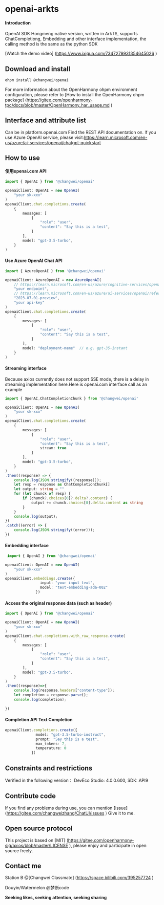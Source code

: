 # openai-arkts

#### Introduction
OpenAI SDK Hongmeng native version, written in ArkTS, supports ChatCompletiong, Embedding and other interface implementation, the calling method is the same as the python SDK

[Watch the demo video] (https://www.ixigua.com/7347279931354645026 )
## Download and install

```javascript
ohpm install @changwei/openai
```

For more information about the OpenHarmony ohpm environment configuration, please refer to [How to install the OpenHarmony ohpm package] (https://gitee.com/openharmony-tpc/docs/blob/master/OpenHarmony_har_usage.md )



## Interface and attribute list

Can be in platform.openai.com Find the REST API documentation on.
If you use Azure OpenAI service, please visit:https://learn.microsoft.com/en-us/azure/ai-services/openai/chatgpt-quickstart


## How to use

#### 使用openai.com API

```typescript
import { OpenAI } from '@changwei/openai'

openaiClient: OpenAI = new OpenAI(
    "your sk-xxx"
)
openaiClient.chat.completions.create(
    {
        messages: [
            {
                "role": "user",
                "content": "Say this is a test",
            }
        ],
        model: "gpt-3.5-turbo",
    }
)
```
#### Use Azure OpenAI Chat API

```typescript
import { AzureOpenAI } from '@changwei/openai'

openaiClient: AzureOpenAI = new AzureOpenAI(
    // https://learn.microsoft.com/en-us/azure/cognitive-services/openai/how-to/create-resource?pivots=web-portal#create-a-resource
    "your endpoint",
    // https://learn.microsoft.com/en-us/azure/ai-services/openai/reference#rest-api-versioning
    "2023-07-01-preview",
    "your api-key"
)
openaiClient.chat.completions.create(
    {
        messages: [
            {
                "role": "user",
                "content": "Say this is a test",
            }
        ],
        model: "deployment-name"  // e.g. gpt-35-instant
    }
)
```


#### Streaming interface
Because axios currently does not support SSE mode, there is a delay in streaming implementation here.Here is openai.com interface call as an example
```typescript
import { OpenAI,ChatCompletionChunk } from '@changwei/openai'

openaiClient: OpenAI = new OpenAI(
    "your sk-xxx"
)
openaiClient.chat.completions.create(
    {
        messages: [
            {
                "role": "user",
                "content": "Say this is a test",
                stream: true
            }
        ],
        model: "gpt-3.5-turbo",
    }
)
.then((response) => {
    console.log(JSON.stringify((response)));
    let resp = response as ChatCompletionChunk[]
    let output: string = ""
    for (let chunck of resp) {
        if (chunck?.choices[0]?.delta?.content) {
            output += chunck.choices[0].delta.content as string
        }
    }
    console.log(output);
})
.catch((error) => {
    console.log(JSON.stringify((error)));
})

```

#### Embedding interface
```typescript
 import { OpenAI } from '@changwei/openai'

openaiClient: OpenAI = new OpenAI(
    "your sk-xxx"
)
openaiClient.embeddings.create({
                input: "your input text",
                model: "text-embedding-ada-002"
              })
```

#### Access the original response data (such as header)
```typescript
import { OpenAI } from '@changwei/openai'

openaiClient: OpenAI = new OpenAI(
    "your sk-xxx"
)
openaiClient.chat.completions.with_raw_response.create(
    {
        messages: [
            {
                "role": "user",
                "content": "Say this is a test",
            }
        ],
        model: "gpt-3.5-turbo",
    }
)
.then((response)=>{
    console.log(response.headers["content-type"]);
    let completion = response.parse();
    console.log(completion);
        
})

```

#### Completion API Text Completion
```typescript
openaiClient.completions.create({
              model: "gpt-3.5-turbo-instruct",
              prompt: "Say this is a test",
              max_tokens: 7,
              temperature: 0
            })
```

## Constraints and restrictions

Verified in the following version：
DevEco Studio: 4.0.0.600, SDK: API9

## Contribute code

If you find any problems during use, you can mention [Issue] (https://gitee.com/changweizhang/ChatUI/issues ) Give it to me.

## Open source protocol

This project is based on [MIT] (https://gitee.com/openharmony-sig/axios/blob/master/LICENSE ), please enjoy and participate in open source freely.

## Contact me

Station B @[Changwei Classmate] (https://space.bilibili.com/395257724 )

Douyin/Watermelon @梦断code

**Seeking likes, seeking attention, seeking sharing**
